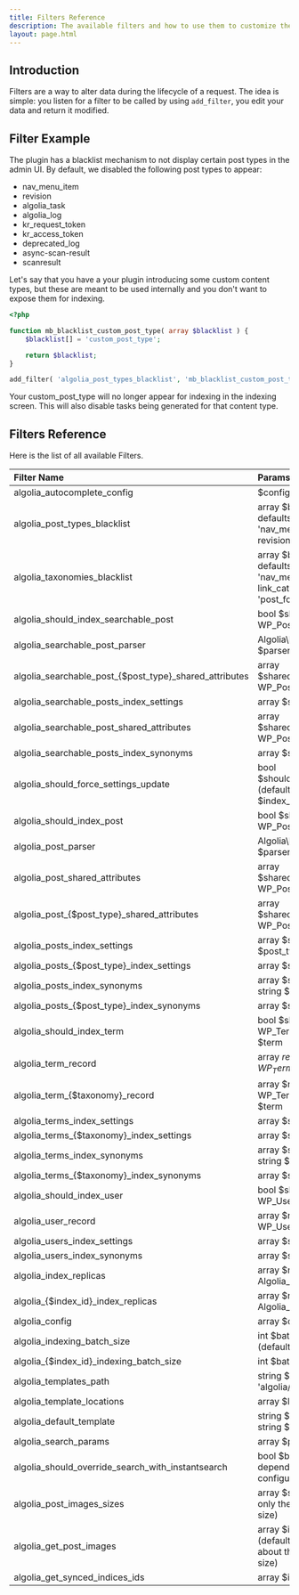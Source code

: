 ```yaml
---
title: Filters Reference
description: The available filters and how to use them to customize the behaviour.
layout: page.html
---
```


## Introduction

Filters are a way to alter data during the lifecycle of a request. The idea is simple: you listen for a filter to be called by using `add_filter`, you edit your data and return it modified.

## Filter Example

The plugin has a blacklist mechanism to not display certain post types in the admin UI.
By default, we disabled the following post types to appear:
- nav_menu_item
- revision
- algolia_task
- algolia_log
- kr_request_token
- kr_access_token
- deprecated_log
- async-scan-result
- scanresult


Let's say that you have a your plugin introducing some custom content types, but these are meant to be used internally and you don't want to expose them for indexing.

```php
<?php

function mb_blacklist_custom_post_type( array $blacklist ) {
	$blacklist[] = 'custom_post_type';

	return $blacklist;
}

add_filter( 'algolia_post_types_blacklist', 'mb_blacklist_custom_post_type' );
```

Your custom_post_type will no longer appear for indexing in the indexing screen.
This will also disable tasks being generated for that content type.

## Filters Reference

Here is the list of all available Filters.

| Filter Name                                              | Params                                                                           |
|:---------------------------------------------------------|:---------------------------------------------------------------------------------|
| algolia_autocomplete_config                              | $config                                                                          |
| algolia_post_types_blacklist                             | array $blacklist, defaults to array( 'nav_menu_item', revision' )                |
| algolia_taxonomies_blacklist                             | array $blacklist, defaults to array( 'nav_menu', link_category', 'post_format' ) |
| algolia_should_index_searchable_post                     | bool $should_index, WP_Post $post                                                |
| algolia_searchable_post_parser                           | Algolia\DOMParser $parser                                                        |
| algolia_searchable\_post\_{$post_type}_shared_attributes | array $shared_attributes, WP_Post $post                                          |
| algolia_searchable_posts_index_settings                  | array $settings                                                                  |
| algolia_searchable_post_shared_attributes                | array $shared_attributes, WP_Post $post                                          |
| algolia_searchable_posts_index_synonyms                  | array $synonyms                                                                  |
| algolia_should_force_settings_update                     | bool $should_force_update (default: false), string $index_id                     |
| algolia_should_index_post                                | bool $should_index, WP_Post $post                                                |
| algolia_post_parser                                      | Algolia\DOMParser $parser                                                        |
| algolia_post_shared_attributes                           | array $shared_attributes, WP_Post $post                                          |
| algolia\_post\_{$post_type}_shared_attributes            | array $shared_attributes, WP_Post $post                                          |
| algolia_posts_index_settings                             | array $settings, string $post_type                                               |
| algolia\_posts\_{$post_type}_index_settings              | array $settings                                                                  |
| algolia_posts_index_synonyms                             | array $synonyms, string $post_type                                               |
| algolia\_posts\_{$post_type}_index_synonyms              | array $synonyms                                                                  |
| algolia_should_index_term                                | bool $should_index, WP_Term/object $term                                         |
| algolia_term_record                                      | array $record, WP_Term/object$term                                               |
| algolia\_term\_{$taxonomy}_record                        | array $record, WP_Term/object $term                                              |
| algolia_terms_index_settings                             | array $settings                                                                  |
| algolia\_terms\_{$taxonomy}_index_settings               | array $settings                                                                  |
| algolia_terms_index_synonyms                             | array $synonyms, string $taxonomy                                                |
| algolia\_terms\_{$taxonomy}_index_synonyms               | array $synonyms                                                                  |
| algolia_should_index_user                                | bool $should_index, WP_User $user                                                |
| algolia_user_record                                      | array $record, WP_User $user                                                     |
| algolia_users_index_settings                             | array $settings                                                                  |
| algolia_users_index_synonyms                             | array $synonyms                                                                  |
| algolia_index_replicas                                   | array $replicas, Algolia_Index $index                                            |
| algolia\_{$index_id}_index_replicas                      | array $replicas, Algolia_Index $index                                            |
| algolia_config                                           | array $config                                                                    |
| algolia_indexing_batch_size                              | int $batch_size (default: 100)                                                   |
| algolia\_{$index_id}_indexing_batch_size                 | int $batch_size                                                                  |
| algolia_templates_path                                   | string $path (default: 'algolia/')                                               |
| algolia_template_locations                               | array $locations                                                                 |
| algolia_default_template                                 | string $template, string $file                                                   |
| algolia_search_params                                    | array $params                                                                    |
| algolia_should_override_search_with_instantsearch        | bool $bool (default: depending on configuration)                                 |
| algolia_post_images_sizes                                | array $sizes (default: only the 'thumbnail' size)                                |
| algolia_get_post_images                                  | array $images (default: only the info about the 'thumbnail' size)                |
| algolia_get_synced_indices_ids                           | array $ids                                                                       |
